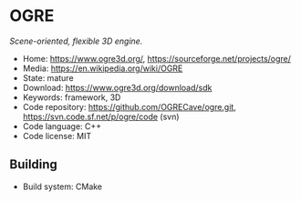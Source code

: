 # OGRE

_Scene-oriented, flexible 3D engine._

- Home: https://www.ogre3d.org/, https://sourceforge.net/projects/ogre/
- Media: https://en.wikipedia.org/wiki/OGRE
- State: mature
- Download: https://www.ogre3d.org/download/sdk
- Keywords: framework, 3D
- Code repository: https://github.com/OGRECave/ogre.git, https://svn.code.sf.net/p/ogre/code (svn)
- Code language: C++
- Code license: MIT

## Building

- Build system: CMake
